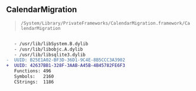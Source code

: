 ## CalendarMigration

> `/System/Library/PrivateFrameworks/CalendarMigration.framework/CalendarMigration`

```diff

   - /usr/lib/libSystem.B.dylib
   - /usr/lib/libobjc.A.dylib
   - /usr/lib/libsqlite3.dylib
-  UUID: B25E1A02-BF3D-36D1-9C4E-8B5CCC3A3902
+  UUID: 42637BB1-328F-3AAB-A45B-4B45782FE6F3
   Functions: 496
   Symbols:   2160
   CStrings:  1186

```
